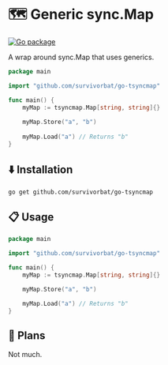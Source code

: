 # 🗺️️ Generic sync.Map

[![Go package](https://github.com/survivorbat/go-tsyncmap/actions/workflows/test.yaml/badge.svg)](https://github.com/survivorbat/go-tsyncmap/actions/workflows/test.yaml)

A wrap around sync.Map that uses generics.

```go
package main

import "github.com/survivorbat/go-tsyncmap"

func main() {
	myMap := tsyncmap.Map[string, string]{}
	
	myMap.Store("a", "b")
	
	myMap.Load("a") // Returns "b"
}
```

## ⬇️ Installation

`go get github.com/survivorbat/go-tsyncmap`

## 📋 Usage

```go
package main

import "github.com/survivorbat/go-tsyncmap"

func main() {
	myMap := tsyncmap.Map[string, string]{}

	myMap.Store("a", "b")

	myMap.Load("a") // Returns "b"
}
```

## 🔭 Plans

Not much.